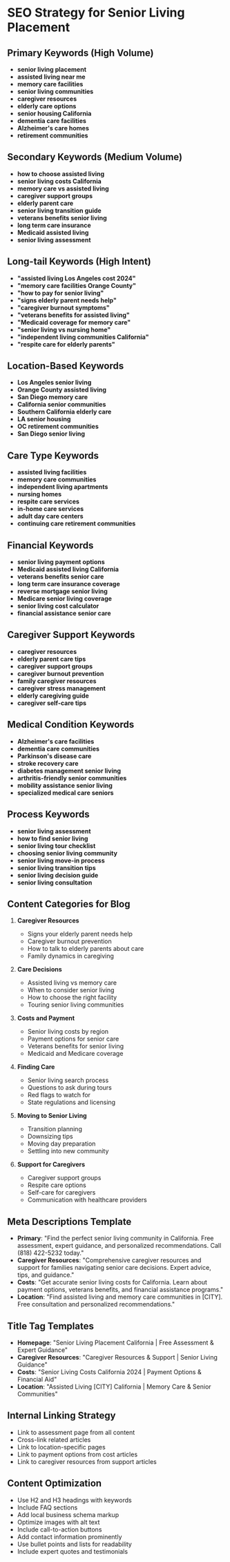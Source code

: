 # SEO Strategy for Senior Living Placement

## Primary Keywords (High Volume)
- **senior living placement**
- **assisted living near me**
- **memory care facilities**
- **senior living communities**
- **caregiver resources**
- **elderly care options**
- **senior housing California**
- **dementia care facilities**
- **Alzheimer's care homes**
- **retirement communities**

## Secondary Keywords (Medium Volume)
- **how to choose assisted living**
- **senior living costs California**
- **memory care vs assisted living**
- **caregiver support groups**
- **elderly parent care**
- **senior living transition guide**
- **veterans benefits senior living**
- **long term care insurance**
- **Medicaid assisted living**
- **senior living assessment**

## Long-tail Keywords (High Intent)
- **"assisted living Los Angeles cost 2024"**
- **"memory care facilities Orange County"**
- **"how to pay for senior living"**
- **"signs elderly parent needs help"**
- **"caregiver burnout symptoms"**
- **"veterans benefits for assisted living"**
- **"Medicaid coverage for memory care"**
- **"senior living vs nursing home"**
- **"independent living communities California"**
- **"respite care for elderly parents"**

## Location-Based Keywords
- **Los Angeles senior living**
- **Orange County assisted living**
- **San Diego memory care**
- **California senior communities**
- **Southern California elderly care**
- **LA senior housing**
- **OC retirement communities**
- **San Diego senior living**

## Care Type Keywords
- **assisted living facilities**
- **memory care communities**
- **independent living apartments**
- **nursing homes**
- **respite care services**
- **in-home care services**
- **adult day care centers**
- **continuing care retirement communities**

## Financial Keywords
- **senior living payment options**
- **Medicaid assisted living California**
- **veterans benefits senior care**
- **long term care insurance coverage**
- **reverse mortgage senior living**
- **Medicare senior living coverage**
- **senior living cost calculator**
- **financial assistance senior care**

## Caregiver Support Keywords
- **caregiver resources**
- **elderly parent care tips**
- **caregiver support groups**
- **caregiver burnout prevention**
- **family caregiver resources**
- **caregiver stress management**
- **elderly caregiving guide**
- **caregiver self-care tips**

## Medical Condition Keywords
- **Alzheimer's care facilities**
- **dementia care communities**
- **Parkinson's disease care**
- **stroke recovery care**
- **diabetes management senior living**
- **arthritis-friendly senior communities**
- **mobility assistance senior living**
- **specialized medical care seniors**

## Process Keywords
- **senior living assessment**
- **how to find senior living**
- **senior living tour checklist**
- **choosing senior living community**
- **senior living move-in process**
- **senior living transition tips**
- **senior living decision guide**
- **senior living consultation**

## Content Categories for Blog
1. **Caregiver Resources**
   - Signs your elderly parent needs help
   - Caregiver burnout prevention
   - How to talk to elderly parents about care
   - Family dynamics in caregiving

2. **Care Decisions**
   - Assisted living vs memory care
   - When to consider senior living
   - How to choose the right facility
   - Touring senior living communities

3. **Costs and Payment**
   - Senior living costs by region
   - Payment options for senior care
   - Veterans benefits for senior living
   - Medicaid and Medicare coverage

4. **Finding Care**
   - Senior living search process
   - Questions to ask during tours
   - Red flags to watch for
   - State regulations and licensing

5. **Moving to Senior Living**
   - Transition planning
   - Downsizing tips
   - Moving day preparation
   - Settling into new community

6. **Support for Caregivers**
   - Caregiver support groups
   - Respite care options
   - Self-care for caregivers
   - Communication with healthcare providers

## Meta Descriptions Template
- **Primary**: "Find the perfect senior living community in California. Free assessment, expert guidance, and personalized recommendations. Call (818) 422-5232 today."
- **Caregiver Resources**: "Comprehensive caregiver resources and support for families navigating senior care decisions. Expert advice, tips, and guidance."
- **Costs**: "Get accurate senior living costs for California. Learn about payment options, veterans benefits, and financial assistance programs."
- **Location**: "Find assisted living and memory care communities in [CITY]. Free consultation and personalized recommendations."

## Title Tag Templates
- **Homepage**: "Senior Living Placement California | Free Assessment & Expert Guidance"
- **Caregiver Resources**: "Caregiver Resources & Support | Senior Living Guidance"
- **Costs**: "Senior Living Costs California 2024 | Payment Options & Financial Aid"
- **Location**: "Assisted Living [CITY] California | Memory Care & Senior Communities"

## Internal Linking Strategy
- Link to assessment page from all content
- Cross-link related articles
- Link to location-specific pages
- Link to payment options from cost articles
- Link to caregiver resources from support articles

## Content Optimization
- Use H2 and H3 headings with keywords
- Include FAQ sections
- Add local business schema markup
- Optimize images with alt text
- Include call-to-action buttons
- Add contact information prominently
- Use bullet points and lists for readability
- Include expert quotes and testimonials 